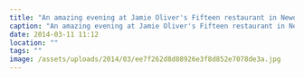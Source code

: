```yaml
---
title: "An amazing evening at Jamie Oliver's Fifteen restaurant in Newquay with my wife."
caption: "An amazing evening at Jamie Oliver's Fifteen restaurant in Newquay with my wife."
date: 2014-03-11 11:12
location: ""
tags: ""
image: /assets/uploads/2014/03/ee7f262d8d88926e3f8d852e7078de3a.jpg
---
```

